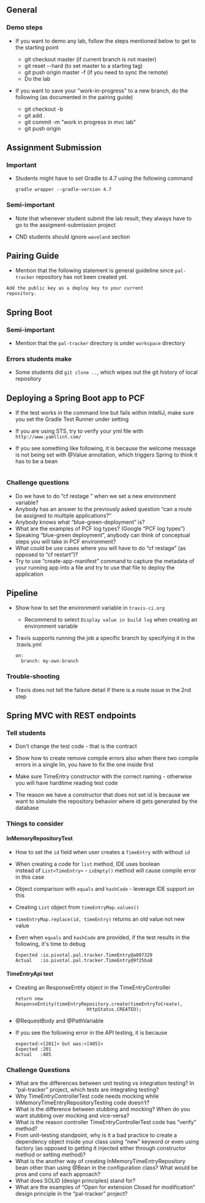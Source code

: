 
## General

### Demo steps

- If you want to demo any lab, follow the steps mentioned below to 
  get to the starting point

   - git checkout master (if current branch is not master)
   - git reset --hard <pipeline-start> (to set master to a starting tag)
   - git push origin master -f (if you need to sync the remote)
   - Do the lab

- If you want to save your "work-in-progress" to a new branch, do the 
  following (as documented in the pairing guide)

   - git checkout -b <wip-mvc>
   - git add .
   - git commit -m "work in progress in mvc lab"
   - git push origin <wip-mvc>
   
## Assignment Submission

### Important

- Students might have to set Gradle to 4.7 using the following command

   ```
   gradle wrapper --gradle-version 4.7
   ```
   
### Semi-important

- Note that whenever student submit the lab result, they always have to go 
  to the assigment-submission project

- CND students should ignore `waveland` section

## Pairing Guide

- Mention that the following statement is general guideline since 
  `pal-tracker` repository has not been created yet.

 ```
 Add the public key as a deploy key to your current  
 repository.
 ```
 
## Spring Boot

### Semi-important

- Mention that the `pal-tracker` directory is under `workspace` directory

### Errors students make

- Some students did `git clone ..`, which wipes out the git history of local repository



## Deploying a Spring Boot app to PCF

- If the test works in the command line but fails within IntelliJ, make sure you 
  set the Gradle Test Runner under setting

- If you are using STS, try to verify your yml file with `http://www.yamllint.com/`

- If you see something like following, it is because the welcome message is not
  being set with @Value annotation, which triggers Spring to think it has to be a bean
  
  ```
  ```
  
### Challenge questions

- Do we have to do “cf restage <app-name>” when we set a new environment variable?
- Anybody has an answer to the previously asked question “can a route be assigned 
  to multiple applications?”
- Anybody knows what “blue-green-deployment” is?
- What are the examples of PCF log types? (Google “PCF log types”)
- Speaking “blue-green deployment”, anybody can think of conceptual steps you 
  will take in PCF environment?
- What could be use cases where you will have to do “cf restage” (as opposed 
  to “cf restart”)?
- Try to use “create-app-manifest” command to capture the metadata of your running app 
  into a file and try to use that file to deploy the application

## Pipeline

- Show how to set the environment variable in `travis-ci.org`
   - Recommend to select `Display value in build log` when
     creating an environment variable
     
- Travis supports running the job a specific branch by specifying it in the .travis.yml

  ```
  on:
    branch: my-own-branch
  ```
     
### Trouble-shooting

- Travis does not tell the failure detail if there is a
  route issue in the 2nd step
     
## Spring MVC with REST endpoints

### Tell students

- Don't change the test code - that is the contract

- Show how to create remove compile errors also when there two compile 
  errors in a single lin, you have to fix the one inside first
     
- Make sure TimeEntry constructor with the correct naming - otherwise you 
  will have hardtime reading test code
  
- The reason we have a constructor that does not set id is because
  we want to simulate the repository behavior where id gets generated 
  by the database
  
### Things to consider

#### InMemoryRepositoryTest

- How to set the `id` field when user creates a `TimeEntry` with without `id` 

- When creating a code for `list` method, IDE uses boolean   
  instead of `List<TimeEntry>` - `isEmpty()` method will cause
  compile error in this case
  
- Object comparison with `equals` and `hashCode`  - leverage IDE support on this

- Creating `List` object from `timeEntryMap.values()`

- `timeEntryMap.replace(id, timeEntry)` returns an old value not new value

- Even when `equals` and `hashCode` are provided, if the test results in the following,
  it's time to debug
  
  ```
  Expected :io.pivotal.pal.tracker.TimeEntry@a007329
  Actual   :io.pivotal.pal.tracker.TimeEntry@9f25ba8
  ```
  
#### TimeEntryApi test

- Creating an ResponseEntity object in the TimeEntryController

  ```
  return new ResponseEntity(timeEntryRepository.create(timeEntryToCreate),   
                            HttpStatus.CREATED);
  ```
  
- @RequestBody and @PathVariable

- If you see the following error in the API testing, it is because

  ```
  expected:<[201]> but was:<[405]>
  Expected :201
  Actual   :405
  ```

### Challenge Questions

- What are the differences between unit testing vs integration testing? 
  In “pal-tracker” project, which tests are integrating testing?
- Why TimeEntryControllerTest code needs mocking while 
  InMemoryTimeEntryRepositoryTesting code doesn’t?
- What is the difference between stubbing and mocking? When
  do you want stubbing over mocking and vice-versa?
- What is the reason controller TimeEntryControllerTest code has “verify” method?
- From unit-testing standpoint, why is it a bad practice to create a 
  dependency object inside your class using “new” keyword or even using 
  factory (as opposed to getting it injected either through constructor 
  method or setting method)?
- What is the another way of creating InMemoryTimeEntryRepository bean 
  other than using @Bean in the configuration class? What 
  would be pros and cons of each approach?
- What does SOLID (design principles) stand for?
- What are the examples of “Open for extension Closed for 
  modification” design principle in the “pal-tracker” project?